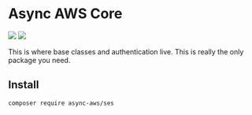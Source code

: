 # Async AWS Core

![](https://github.com/async-aws/ses/workflows/Tests/badge.svg?branch=master)
![](https://github.com/async-aws/ses/workflows/BC%20Check/badge.svg?branch=master)


This is where base classes and authentication live. This is really the only package
you need. 

## Install

```cli
composer require async-aws/ses
```

